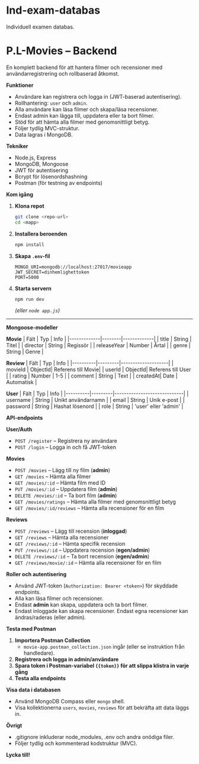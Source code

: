 # Ind-exam-databas
Individuell examen databas.

# P.L-Movies – Backend

En komplett backend för att hantera filmer och recensioner med användarregistrering och rollbaserad åtkomst.

**Funktioner**
- Användare kan registrera och logga in (JWT-baserad autentisering).
- Rollhantering: `user` och `admin`.
- Alla användare kan läsa filmer och skapa/läsa recensioner.
- Endast admin kan lägga till, uppdatera eller ta bort filmer.
- Stöd för att hämta alla filmer med genomsnittligt betyg.
- Följer tydlig MVC-struktur.
- Data lagras i MongoDB.

**Tekniker**
- Node.js, Express
- MongoDB, Mongoose
- JWT för autentisering
- Bcrypt för lösenordshashning
- Postman (för testning av endpoints)


**Kom igång**

1. **Klona repot**
    ```bash
    git clone <repo-url>
    cd <mapp>
    ```

2. **Installera beroenden**
    ```bash
    npm install
    ```

3. **Skapa `.env`-fil**
    ```env
    MONGO_URI=mongodb://localhost:27017/movieapp
    JWT_SECRET=dinhemlighettoken
    PORT=5000
    ```

4. **Starta servern**
    ```bash
    npm run dev
    ```
    *(eller `node app.js`)*

---

**Mongoose-modeller**

**Movie**
| Fält        | Typ    | Info        |
|-------------|--------|-------------|
| title       | String | Titel       |
| director    | String | Regissör    |
| releaseYear | Number | Årtal       |
| genre       | String | Genre       |

**Review**
| Fält     | Typ     | Info               |
|----------|---------|--------------------|
| movieId  | ObjectId| Referens till Movie|
| userId   | ObjectId| Referens till User |
| rating   | Number  | 1-5                |
| comment  | String  | Text               |
| createdAt| Date    | Automatisk         |

**User**
| Fält     | Typ     | Info                        |
|----------|---------|-----------------------------|
| username | String  | Unikt användarnamn          |
| email    | String  | Unik e-post                 |
| password | String  | Hashat lösenord             |
| role     | String  | 'user' eller 'admin'        |

**API-endpoints**

**User/Auth**
- `POST /register` – Registrera ny användare
- `POST /login` – Logga in och få JWT-token

**Movies**
- `POST /movies` – Lägg till ny film (**admin**)
- `GET /movies` – Hämta alla filmer
- `GET /movies/:id` – Hämta film med ID
- `PUT /movies/:id` – Uppdatera film (**admin**)
- `DELETE /movies/:id` – Ta bort film (**admin**)
- `GET /movies/ratings` – Hämta alla filmer med genomsnittligt betyg
- `GET /movies/:id/reviews` – Hämta alla recensioner för en film

**Reviews**
- `POST /reviews` – Lägg till recension (**inloggad**)
- `GET /reviews` – Hämta alla recensioner
- `GET /reviews/:id` – Hämta specifik recension
- `PUT /reviews/:id` – Uppdatera recension (**egen/admin**)
- `DELETE /reviews/:id` – Ta bort recension (**egen/admin**)
- `GET /reviews/movie/:id` – Hämta alla recensioner för en film

**Roller och autentisering**
- Använd JWT-token (`Authorization: Bearer <token>`) för skyddade endpoints.
- Alla kan läsa filmer och recensioner.
- Endast **admin** kan skapa, uppdatera och ta bort filmer.
- Endast inloggade kan skapa recensioner. Endast egna recensioner kan ändras/raderas (eller admin).

**Testa med Postman**

1. **Importera Postman Collection**
    - `movie-app.postman_collection.json` ingår (eller se instruktion från handledare).
2. **Registrera och logga in admin/användare**
3. **Spara token i Postman-variabel `{{token}}` för att slippa klistra in varje gång**
4. **Testa alla endpoints**

**Visa data i databasen**
- Använd MongoDB Compass eller `mongo` shell.
- Visa kollektionerna `users`, `movies`, `reviews` för att bekräfta att data läggs in.

**Övrigt**
- .gitignore inkluderar node_modules, .env och andra onödiga filer.
- Följer tydlig och kommenterad kodstruktur (MVC).

**Lycka till!**
